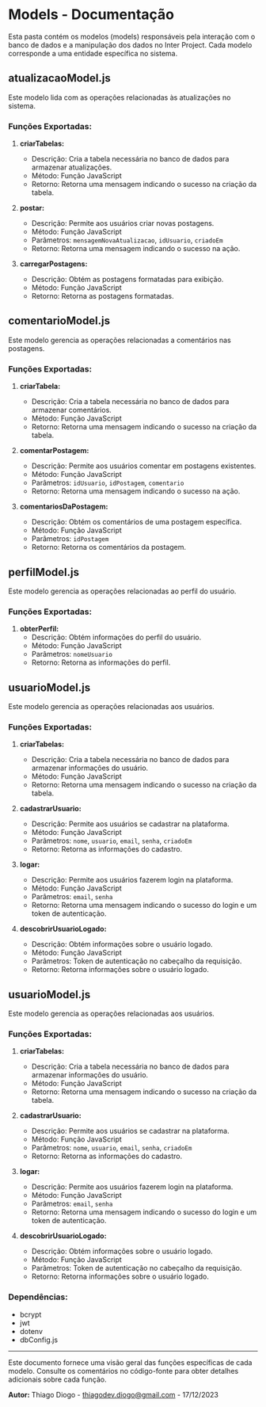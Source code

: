 # Models - Documentação

Esta pasta contém os modelos (models) responsáveis pela interação com o banco de dados e a manipulação dos dados no Inter Project. Cada modelo corresponde a uma entidade específica no sistema.

## atualizacaoModel.js

Este modelo lida com as operações relacionadas às atualizações no sistema.

### Funções Exportadas:

1. **criarTabelas:**
   - Descrição: Cria a tabela necessária no banco de dados para armazenar atualizações.
   - Método: Função JavaScript
   - Retorno: Retorna uma mensagem indicando o sucesso na criação da tabela.

2. **postar:**
   - Descrição: Permite aos usuários criar novas postagens.
   - Método: Função JavaScript
   - Parâmetros: `mensagemNovaAtualizacao`, `idUsuario`, `criadoEm`
   - Retorno: Retorna uma mensagem indicando o sucesso na ação.

3. **carregarPostagens:**
   - Descrição: Obtém as postagens formatadas para exibição.
   - Método: Função JavaScript
   - Retorno: Retorna as postagens formatadas.

## comentarioModel.js

Este modelo gerencia as operações relacionadas a comentários nas postagens.

### Funções Exportadas:

1. **criarTabela:**
   - Descrição: Cria a tabela necessária no banco de dados para armazenar comentários.
   - Método: Função JavaScript
   - Retorno: Retorna uma mensagem indicando o sucesso na criação da tabela.

2. **comentarPostagem:**
   - Descrição: Permite aos usuários comentar em postagens existentes.
   - Método: Função JavaScript
   - Parâmetros: `idUsuario`, `idPostagem`, `comentario`
   - Retorno: Retorna uma mensagem indicando o sucesso na ação.

3. **comentariosDaPostagem:**
   - Descrição: Obtém os comentários de uma postagem específica.
   - Método: Função JavaScript
   - Parâmetros: `idPostagem`
   - Retorno: Retorna os comentários da postagem.

## perfilModel.js

Este modelo gerencia as operações relacionadas ao perfil do usuário.

### Funções Exportadas:

1. **obterPerfil:**
   - Descrição: Obtém informações do perfil do usuário.
   - Método: Função JavaScript
   - Parâmetros: `nomeUsuario`
   - Retorno: Retorna as informações do perfil.

## usuarioModel.js

Este modelo gerencia as operações relacionadas aos usuários.

### Funções Exportadas:

1. **criarTabelas:**
   - Descrição: Cria a tabela necessária no banco de dados para armazenar informações do usuário.
   - Método: Função JavaScript
   - Retorno: Retorna uma mensagem indicando o sucesso na criação da tabela.

2. **cadastrarUsuario:**
   - Descrição: Permite aos usuários se cadastrar na plataforma.
   - Método: Função JavaScript
   - Parâmetros: `nome`, `usuario`, `email`, `senha`, `criadoEm`
   - Retorno: Retorna as informações do cadastro.

3. **logar:**
   - Descrição: Permite aos usuários fazerem login na plataforma.
   - Método: Função JavaScript
   - Parâmetros: `email`, `senha`
   - Retorno: Retorna uma mensagem indicando o sucesso do login e um token de autenticação.

4. **descobrirUsuarioLogado:**
   - Descrição: Obtém informações sobre o usuário logado.
   - Método: Função JavaScript
   - Parâmetros: Token de autenticação no cabeçalho da requisição.
   - Retorno: Retorna informações sobre o usuário logado.

## usuarioModel.js

Este modelo gerencia as operações relacionadas aos usuários.

### Funções Exportadas:

1. **criarTabelas:**
   - Descrição: Cria a tabela necessária no banco de dados para armazenar informações do usuário.
   - Método: Função JavaScript
   - Retorno: Retorna uma mensagem indicando o sucesso na criação da tabela.

2. **cadastrarUsuario:**
   - Descrição: Permite aos usuários se cadastrar na plataforma.
   - Método: Função JavaScript
   - Parâmetros: `nome`, `usuario`, `email`, `senha`, `criadoEm`
   - Retorno: Retorna as informações do cadastro.

3. **logar:**
   - Descrição: Permite aos usuários fazerem login na plataforma.
   - Método: Função JavaScript
   - Parâmetros: `email`, `senha`
   - Retorno: Retorna uma mensagem indicando o sucesso do login e um token de autenticação.

4. **descobrirUsuarioLogado:**
   - Descrição: Obtém informações sobre o usuário logado.
   - Método: Função JavaScript
   - Parâmetros: Token de autenticação no cabeçalho da requisição.
   - Retorno: Retorna informações sobre o usuário logado.

### Dependências:

- bcrypt
- jwt
- dotenv
- dbConfig.js

---

Este documento fornece uma visão geral das funções específicas de cada modelo. Consulte os comentários no código-fonte para obter detalhes adicionais sobre cada função.

**Autor:**
Thiago Diogo - thiagodev.diogo@gmail.com - 17/12/2023